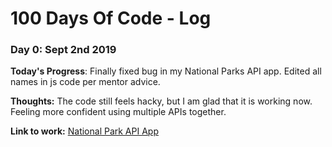 # 100 Days Of Code - Log

### Day 0: Sept 2nd 2019 


**Today's Progress**: Finally fixed bug in my National Parks API app. Edited all names in js code per mentor advice. 

**Thoughts:** The code still feels hacky, but I am glad that it is working now. Feeling more confident using multiple APIs together.

**Link to work:** [National Park API App](https://tcgronk.github.io/outdoorApp/)



